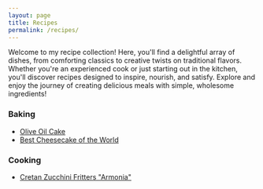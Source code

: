```yaml
---
layout: page
title: Recipes
permalink: /recipes/
---
```


Welcome to my recipe collection! Here, you'll find a delightful array of dishes, from comforting classics to creative twists on traditional flavors. Whether you're an experienced cook or just starting out in the kitchen, you'll discover recipes designed to inspire, nourish, and satisfy. Explore and enjoy the journey of creating delicious meals with simple, wholesome ingredients!

### Baking

* [Olive Oil Cake](/recipes/olive-oil-cake)
* [Best Cheesecake of the World](/recipes/worlds-best-cheesecake)

### Cooking

* [Cretan Zucchini Fritters "Armonia"](/recipes/cretan-zucchini-fritters)